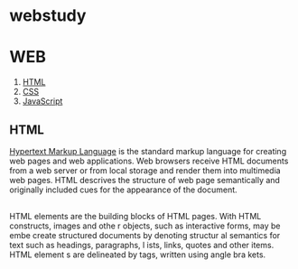 # webstudy
<!doctype html>
<html>

<head>
  <title>WEB - html</title>
  <meta charset="utf-8">
</head>

<body>
<h1>WEB</h1>
<ol>
  <li> <a href="1.html"
    target="_blank">HTML</a> </li>
  <li> <a href="1.html"
    target="_blank">CSS</a> </li>
  <li> <a href="1.html"
    target="_blank">JavaScript</a> </li>
</ol>

<h2>HTML</h2>
<p> <a href="https://www.w3.org/TR/html5/"
  target="_blank"
  title="html5specification">Hypertext Markup Language</a>
is the standard markup language for creating web pages
and web applications. Web browsers receive HTML documents
from a web server or from local storage and render them
into multimedia web pages. HTML descrives the structure of web page
semantically and originally included cues for the appearance of the document.
</p><p style="margin-top:30px;">HTML
   elements are the building blocks of
    HTML pages. With HTML constructs, images and othe
    r objects, such as interactive forms, may be embe
     create structured documents by denoting structur
     al semantics for text such as headings, paragraphs, l
     ists, links, quotes and other items. HTML element
     s are delineated by tags, written using angle bra
     kets.
  </p>
</body>
</html>
